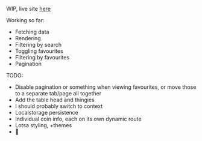 WIP, live site [here](https://ars-futura-nextjs-crypto-tracker.vercel.app/)

Working so far:
- Fetching data
- Rendering
- Filtering by search
- Toggling favourites
- Filtering by favourites
- Pagination

TODO:
- Disable pagination or something when viewing favourites, or move those to a separate tab/page all together
- Add the table head and thingies
- I should probably switch to context
- Localstorage persistence
- Individual coin info, each on its own dynamic route
- Lotsa styling, +themes
- 🤔
